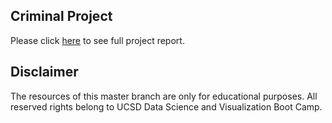 ## Criminal Project

Please click [here](https://github.com/changrita1114/criminal_project/blob/master/Project_one.pdf) to see full project report.

## Disclaimer
The resources of this master branch are only for educational purposes. All reserved rights belong to UCSD Data Science and Visualization Boot Camp.
